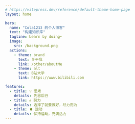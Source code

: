 ```yaml
---
# https://vitepress.dev/reference/default-theme-home-page
layout: home

hero:
  name: "Cola1213 的个人博客"
  text: "构建知识库"
  tagline: Learn by doing~
  image: 
    src: /background.png
  actions:
    - theme: brand
      text: 关于我
      link: /other/aboutMe
    - theme: alt
      text: B站大学
      link: https://www.bilibili.com

features:
  - title: 💡 思考
    details: 先思后行
  - title: ✊ 努力
    details: 选择了就要做好，尽力而为
  - title: 🫀 运动
    details: 保持运动，充满活力
---
```


